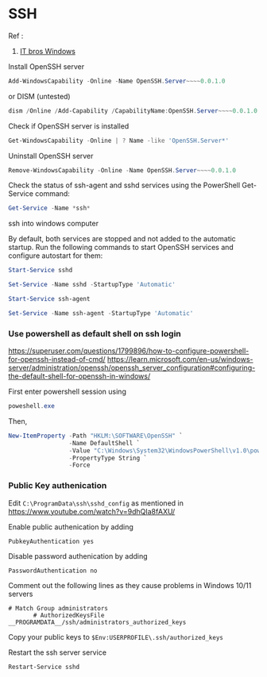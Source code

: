 # SSH

Ref :
1. [IT bros Windows](https://theitbros.com/ssh-into-windows/)

Install OpenSSH server
```ps1
Add-WindowsCapability -Online -Name OpenSSH.Server~~~~0.0.1.0
```

or DISM (untested)
```ps1
dism /Online /Add-Capability /CapabilityName:OpenSSH.Server~~~~0.0.1.0
```

Check if OpenSSH server is installed
```ps1
Get-WindowsCapability -Online | ? Name -like 'OpenSSH.Server*'
```

Uninstall OpenSSH server
```ps1
Remove-WindowsCapability -Online -Name OpenSSH.Server~~~~0.0.1.0
```

Check the status of ssh-agent and sshd services using the PowerShell Get-Service command:
```ps1
Get-Service -Name *ssh*
```
ssh into windows computer

By default, both services are stopped and not added to the automatic startup. Run the following commands to start OpenSSH services and configure autostart for them:
```ps1
Start-Service sshd

Set-Service -Name sshd -StartupType 'Automatic'

Start-Service ssh-agent

Set-Service -Name ssh-agent -StartupType 'Automatic'
```

###  Use powershell as default shell on ssh login

<https://superuser.com/questions/1799896/how-to-configure-powershell-for-openssh-instead-of-cmd/>
<https://learn.microsoft.com/en-us/windows-server/administration/openssh/openssh_server_configuration#configuring-the-default-shell-for-openssh-in-windows/>

First enter powershell session using 
```ps1
poweshell.exe
```

Then,

```ps1
New-ItemProperty -Path "HKLM:\SOFTWARE\OpenSSH" `
                 -Name DefaultShell `
                 -Value "C:\Windows\System32\WindowsPowerShell\v1.0\powershell.exe" `
                 -PropertyType String `
                 -Force
```

### Public Key authenication

Edit `C:\ProgramData\ssh\sshd_config`
as mentioned in <https://www.youtube.com/watch?v=9dhQIa8fAXU/>

Enable public authenication by adding
```
PubkeyAuthentication yes
```

Disable password authenication by adding
```
PasswordAuthentication no
```


Comment out the following lines as they cause problems in Windows 10/11 servers
```
# Match Group administrators
       # AuthorizedKeysFile __PROGRAMDATA__/ssh/administrators_authorized_keys
```

Copy your public keys to 
`$Env:USERPROFILE\.ssh/authorized_keys`


Restart the ssh server service
```
Restart-Service sshd
```


